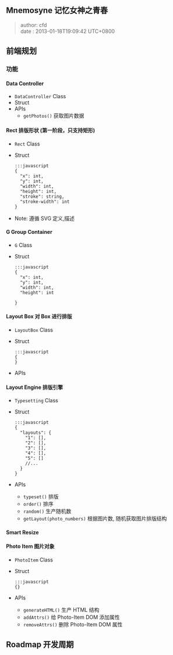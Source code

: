 Mnemosyne 记忆女神之青春
------------------------
> author: cfd   
> date  : 2013-01-18T19:09:42 UTC+0800

## 前端规划

### 功能

#### Data Controller
  * `DataController` Class
  * Struct
  * APIs
    - `getPhotos()` 获取图片数据

#### Rect 排版形状 (第一阶段，只支持矩形)
  * `Rect` Class
  * Struct

        :::javascript
        {
          "x": int,
          "y": int,
          "width": int,
          "height": int,
          "stroke": string,
          "stroke-width": int
        }

  * Note: 遵循 SVG 定义,描述

#### G Group Container
  * `G` Class
  * Struct

        :::javascript
        {
          "x": int,
          "y": int,
          "width": int,
          "height": int

        }

#### Layout Box 对 Box 进行排版
  * `LayoutBox` Class
  * Struct

        :::javascript
        {
        }

  * APIs

#### Layout Engine 排版引擎
  * `Typesetting` Class
  * Struct

        :::javascript
        {
          "layouts": {
            "1": [],
            "2": [],
            "3": [],
            "4": [],
            "5": []
            //...
          }
        }


  * APIs
    - `typeset()` 排版
    - `order()` 排序
    - `random()` 生产随机数
    - `getLayout(photo_numbers)` 根据图片数, 随机获取图片排版结构

#### Smart Resize

#### Photo Item 图片对象
  * `PhotoItem` Class
  * Struct

        :::javascript
        {}

  * APIs
    - `generateHTML()` 生产 HTML 结构
    - `addAttrs()` 给 Photo-Item DOM 添加属性
    - `removeAttrs()` 删除 Photo-Item DOM 属性


## Roadmap 开发周期


